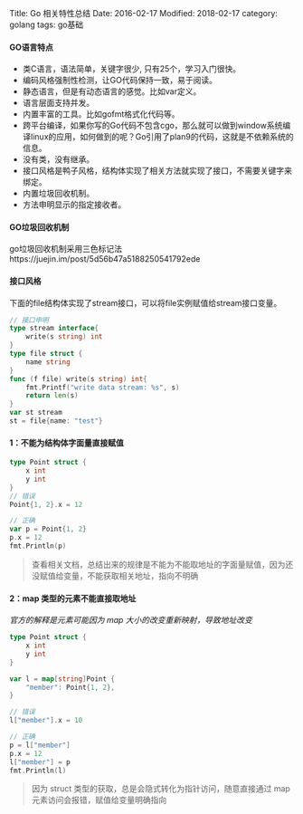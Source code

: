 Title: Go 相关特性总结
Date: 2016-02-17
Modified: 2018-02-17
category: golang
tags: go基础

#### GO语言特点
- 类C语言，语法简单，关键字很少, 只有25个，学习入门很快。
- 编码风格强制性检测，让GO代码保持一致，易于阅读。
- 静态语言，但是有动态语言的感觉。比如var定义。
- 语言层面支持并发。
- 内置丰富的工具。比如gofmt格式化代码等。
- 跨平台编译，如果你写的Go代码不包含cgo，那么就可以做到window系统编译linux的应用，如何做到的呢？Go引用了plan9的代码，这就是不依赖系统的信息。
- 没有类，没有继承。
- 接口风格是鸭子风格，结构体实现了相关方法就实现了接口，不需要关键字来绑定。 
- 内置垃圾回收机制。
- 方法申明显示的指定接收者。

#### GO垃圾回收机制
go垃圾回收机制采用三色标记法https://juejin.im/post/5d56b47a5188250541792ede

#### 接口风格
下面的file结构体实现了stream接口，可以将file实例赋值给stream接口变量。
```go
// 接口申明
type stream interface{
    write(s string) int
}
type file struct {
    name string
}
func (f file) write(s string) int{
    fmt.Printf("write data stream: %s", s)
    return len(s)
}
var st stream
st = file{name: "test"}
```

#### 1：不能为结构体字面量直接赋值
```go
type Point struct {
    x int
    y int
}
// 错误
Point{1, 2}.x = 12

// 正确
var p = Point{1, 2}
p.x = 12
fmt.Println(p)
```
> 查看相关文档，总结出来的规律是不能为不能取地址的字面量赋值，因为还没赋值给变量，不能获取相关地址，指向不明确

#### 2：map 类型的元素不能直接取地址

_官方的解释是元素可能因为 map 大小的改变重新映射，导致地址改变_
```go
type Point struct {
    x int
    y int
}

var l = map[string]Point {
    "member": Point{1, 2},
}

// 错误
l["member"].x = 10

// 正确
p = l["member"]
p.x = 12
l["member"] = p
fmt.Println(l)
```
> 因为 struct 类型的获取，总是会隐式转化为指针访问，随意直接通过 map 元素访问会报错，赋值给变量明确指向
